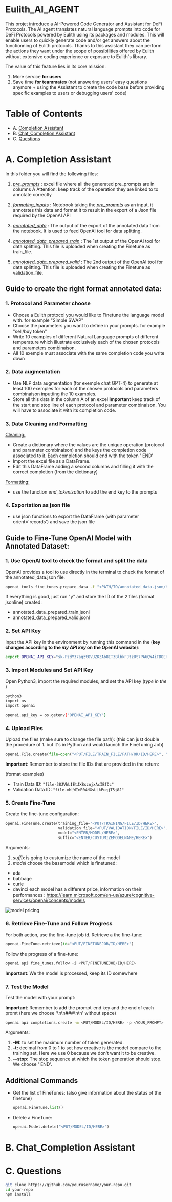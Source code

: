 # Eulith_AI_AGENT

This projet introduce a AI-Powered Code Generator and Assistant for DeFi Protocols. The AI agent translates natural language prompts into code for DeFi Protocols powered by Eulith using its packages and modules. This will enable users to quickly generate code and/or get answers about the functionning of Eulith protocols. Thanks to this assistant they can perform the actions they want under the scope of possibilities offered by Eulith without extensive coding experience or exposure to Eulith's library.

The value of this feature lies in its core mission:
1. More service **for users**
2. Save time **for teammates** (not answering users' easy questions anymore + using the Assistant to create the code base before providing specific examples to users or debugging users' code)

# Table of Contents

- A. [Completion Assistant](#Completion)
- B. [Chat_Completion Assistant](#Chat)
- C. [Questions](#Questions)

# A. Completion Assistant

In this folder you will find the following files:

1. [*pre_prompts*](annotation_sets/pre_prompts_input.xlsx) : excel file where all the generated pre_prompts are in columns A
    Attention: keep track of the operation they are linked to to annotate correctly

2. [*formating_inputs*](formating_input.ipynb) : Notebook taking the [*pre_prompts*](annotation_sets/pre_prompts_input.xlsx) as an input, it annotates this data and format it to result in the export of a Json file required by the OpenAI API

3. [*annotated_data*](annotated_data.json) : The output of the export of the annotated data from the notebook. It is used to feed OpenAI tool for data splitting.

4. [*annotated_data_prepared_train*](annotated_data_prepared_train.jsonl) : The 1st output of the OpenAI tool for data splitting. This file is uploaded when creating the Finetune as train_file.

5. [*annotated_data_prepared_valid*](annotated_data_prepared_valid.jsonl) : The 2nd output of the OpenAI tool for data splitting. This file is uploaded when creating the Finetune as validation_file.

## Guide to create the right format annotated data:

### 1. Protocol and Parameter choose

- Choose a Eulith protocol you would like to Finetune the language model with. for example "Simple SWAP"
- Choose the parameters you want to define in your prompts. for example "sell/buy token"
- Write 10 examples of different Natural Language prompts of different temperature which illustrate exclusively each of the chosen protocols and parameters combinaison.
- All 10 exemple must associate with the same completion code you write down

### 2. Data augmentation

- Use NLP data augmentation (for exemple chat GPT-4) to generate at least 100 exemples for each of the chosen protocols and parameters combinaison inputting the 10 examples.
- Store all this data in the column A of an excel
**Important** keep track of the start and stop line of each protocol and parameter combinaison. You will have to associate it with its completion code.

### 3. Data Cleaning and Formatting

<u>Cleaning:</u>

- Create a dictionary where the values are the unique operation (protocol and parameter combinaison) and the keys the completion code associated to it. Each completion should end with the token ' END'
- Import the excel file as a DataFrame.
- Edit this DataFrame adding a second columns and filling it with the correct completion (from the dictionary)

<u>Formatting:</u>

- use the function *end_tokenization* to add the end key to the prompts

### 4. Exportation as json file

- use json functions to export the DataFrame (with parameter orient='records') and save the json file

## Guide to Fine-Tune OpenAI Model with Annotated Dataset:

### 1. Use OpenAI tool to check the format and split the data

OpenAI provides a tool to use directly in the terminal to check the format of the annotated_data.json file.

```bash
openai tools fine_tunes.prepare_data -f "<PATH/TO/annotated_data.json/HERE>"
```

If everything is good, just run "y" and store the ID of the 2 files (format jsonline) created:
- annotated_data_prepared_train.jsonl
- annotated_data_prepared_valid.jsonl


### 2. Set API Key

Input the API key in the environment by running this command in the <terminal> (**key changes according to the *my API key* on the OpenAI website**):

```bash
export OPENAI_API_KEY="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"
```

### 3. Import Modules and Set API Key

Open Python3, import the required modules, and set the API key (*type in the <terminal>*)

```bash
python3
import os
import openai

openai.api_key = os.getenv("OPENAI_API_KEY")
```

### 4. Upload Files

Upload the files (make sure to change the file path):
(this can just double the procedure of 1. but it's in Python and would launch the FineTuning Job)

```python
openai.File.create(file=open("<PUT/FILE/TRAIN_FILE/PATH/OR/ID/HERE>", "rb"), purpose='fine-tune')
```

**Important**: Remember to store the file IDs that are provided in the return:

(format examples)
- Train Data ID: `"file-38JVhLIEtJX8sznjxAcIBfDc"`
- Validation Data ID: `"file-xhLWInR04NGsULkPuqjT5j8J"`

### 5. Create Fine-Tune

Create the fine-tune configuration:

```python
openai.FineTune.create(training_file="<PUT/TRAINING/FILE/ID/HERE>",
                       validation_file="<PUT/VALIDATION/FILE/ID/HERE>",
                       model="<ENTER/MODEL/HERE>",
                       suffix="<ENTER/CUSTUMIZEMODELNAME/HERE>")
```
Arguments:
1. *suffix* is going to custumize the name of the model
2. *model* choose the basemodel which is finetuned:
  - ada
  - babbage
  - curie
  - davinci
  each model has a different price, information on their performances : https://learn.microsoft.com/en-us/azure/cognitive-services/openai/concepts/models

![model pricing](appendix/model_pricing.png)

### 6. Retrieve Fine-Tune and Follow Progress

For both action, use the fine-tune job id.
Retrieve a the fine-tune:

```python
openai.FineTune.retrieve(id="<PUT/FINETUNEJOB/ID/HERE>")

```
Follow the progress of a fine-tune:

```python
openai api fine_tunes.follow -i <PUT/FINETUNEJOB/ID/HERE>
```
**Important**: We the model is processed, keep its ID somewhere

### 7. Test the Model

Test the model with your prompt:

**Important**: Remember to add the prompt-end key and the end of each promt (here we choose '\n\n###\n\n' without space)

```bash
openai api completions.create -m <PUT/MODEL/ID/HERE> -p <YOUR_PROMPT>
```
Arguments:
1. **-M:** to set the maximum number of token generated.
2. **-t:** decimal from 0 to 1 to set how creative is the model compare to the training set. Here we use 0 because we don't want it to be creative.
3. **--stop:** The stop sequence at which the token generation should stop. We choose ' END'.

## Additional Commands

- Get the list of FineTunes: (also give information about the status of the finetune)

  ```python
  openai.FineTune.list()
  ```

- Delete a FineTune:

  ```python
  openai.Model.delete("<PUT/MODEL/ID/HERE>")
  ```

# B. Chat_Completion Assistant

# C. Questions



```bash
git clone https://github.com/yourusername/your-repo.git
cd your-repo
npm install
